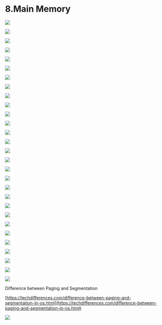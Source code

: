 # 8.Main Memory

![](../.gitbook/assets/image%20%2883%29.png)

![](../.gitbook/assets/image%20%28119%29.png)

![](../.gitbook/assets/image%20%2868%29.png)

![](../.gitbook/assets/image%20%28125%29.png)

![](../.gitbook/assets/image%20%2897%29.png)

![](../.gitbook/assets/image%20%2847%29.png)

![](../.gitbook/assets/image%20%2895%29.png)

![](../.gitbook/assets/image%20%2832%29.png)

![](../.gitbook/assets/image%20%28105%29.png)

![](../.gitbook/assets/image%20%2866%29.png)

![](../.gitbook/assets/image%20%2838%29.png)

![](../.gitbook/assets/image%20%28123%29.png)

![](../.gitbook/assets/image%20%2836%29.png)

![](../.gitbook/assets/image%20%28107%29.png)

![](../.gitbook/assets/image%20%28155%29.png)

![](../.gitbook/assets/image%20%28118%29.png)

![](../.gitbook/assets/image%20%2889%29.png)

![](../.gitbook/assets/image%20%2811%29.png)

![](../.gitbook/assets/image%20%28134%29.png)

![](../.gitbook/assets/image%20%2843%29.png)

![](../.gitbook/assets/image%20%28109%29.png)

![](../.gitbook/assets/image%20%2827%29.png)

![](../.gitbook/assets/image%20%285%29.png)

![](../.gitbook/assets/image%20%28102%29.png)



![](../.gitbook/assets/image%20%2833%29.png)

![](../.gitbook/assets/image%20%28113%29.png)

![](../.gitbook/assets/image%20%28132%29.png)



![](../.gitbook/assets/image%20%2818%29.png)



![](../.gitbook/assets/image%20%28112%29.png)



Difference between Paging and Segmentation 

[https://techdifferences.com/difference-between-paging-and-segmentation-in-os.html](https://techdifferences.com/difference-between-paging-and-segmentation-in-os.html)

![](../.gitbook/assets/image%20%2876%29.png)















